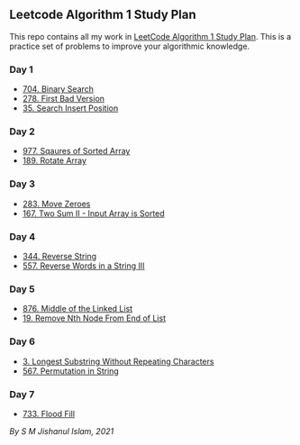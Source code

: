 ## Leetcode Algorithm 1 Study Plan

This repo contains all my work in [LeetCode Algorithm 1 Study Plan](https://leetcode.com/study-plan/algorithm). This is a practice set of problems to improve your algorithmic knowledge.

### Day 1
- [704. Binary Search](Day%201/1_Binary_Search.cpp)
- [278. First Bad Version](Day%201/2_First_bad_version.cpp)
- [35. Search Insert Position](Day%201/3_Search_insert_position.cpp)

### Day 2
- [977. Sqaures of Sorted Array](Day%202/4_Sqaures_of_sorted_array.cpp)
- [189. Rotate Array](Day%202/5_Rotate_array.cpp)

### Day 3
- [283. Move Zeroes](Day%203/6_Move_zeroes.cpp)
- [167. Two Sum II - Input Array is Sorted](Day%203/7_Two_sum_input_II.cpp)

### Day 4
- [344. Reverse String](Day%204/8_Reverse_string.cpp)
- [557. Reverse Words in a String III](Day%204/9_Reverse_words_in_a_string.cpp)

### Day 5
- [876. Middle of the Linked List](Day%205/10_Middle_of_linked_list.cpp)
- [19. Remove Nth Node From End of List](Day%205/11_Remove_Nth_Node_from_Linked_list.cpp)

### Day 6
- [3. Longest Substring Without Repeating Characters](Day%206/3_Longest_Substring_Without_Repeating_Characters.cpp)
- [567. Permutation in String](Day%206/567_Permutation_in_String.cpp)

### Day 7
- [733. Flood Fill](Day%207/733_Flood_Fill.cpp)

*By S M Jishanul Islam, 2021*